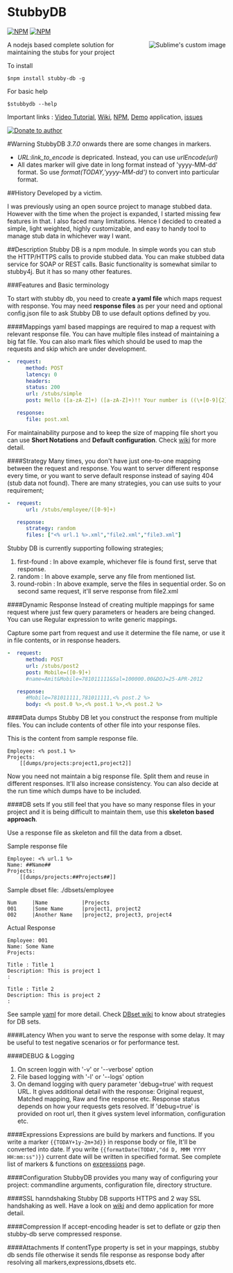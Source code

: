 # StubbyDB

[![NPM](https://nodei.co/npm/stubby-db.png?downloads=true&downloadRank=true&stars=true)](https://nodei.co/npm/stubby-db/)
[![NPM](https://nodei.co/npm-dl/stubby-db.png?months=3&height=3)](https://nodei.co/npm/stubby-db/)


  <img align="right" src="http://naturalintelligence.github.io/StubbyDB/assets/img/stubbydb_logo_300.png?raw=true" alt="Sublime's custom image"/>
A nodejs based complete solution for maintaining the stubs for your project

To install

	$npm install stubby-db -g

For basic help

	$stubbydb --help

Important links : [Video Tutorial](https://youtu.be/7mA4-MXxwgk), [Wiki](https://github.com/NaturalIntelligence/StubbyDB/wiki), [NPM](https://www.npmjs.com/package/stubby-db), [Demo](https://github.com/NaturalIntelligence/stubby-db-test) application, [issues](https://github.com/NaturalIntelligence/StubbyDB/issues)


[![Donate to author](https://www.paypalobjects.com/webstatic/en_US/btn/btn_donate_92x26.png)](https://www.paypal.com/cgi-bin/webscr?cmd=_s-xclick&hosted_button_id=KQJAX48SPUKNC)

#Warning
StubbyDB *3.7.0* onwards there are some changes in markers.

* *URL:link_to_encode* is depricated. Instead, you can use *urlEncode(url)*
* All dates marker will give date in long format instead of 'yyyy-MM-dd' format. So use *format(TODAY,'yyyy-MM-dd')* to convert into particular format.

##History
Developed by a victim.

I was  previously using an open source project to manage stubbed data. However with the time when the project is expanded, I started missing few features in that. I also faced many limitations. Hence I decided to created a simple, light weighted, highly customizable, and easy to handy tool to manage stub data in whichever way I want.

##Description
Stubby DB is a npm module. In simple words you can stub the HTTP/HTTPS calls to provide stubbed data. You can make stubbed data service for SOAP or REST calls. Basic functionality is somewhat similar to stubby4j. But it has so many other features. 

###Features and Basic terminology

To start with stubby db, you need to create **a yaml file** which maps request with response. You may need **response files** as per your need and optional config.json file to ask Stubby DB to use default options defined by you.

####Mappings
yaml based mappings are required to map a request with relevant response file. You can have multiple files instead of maintaining a big fat file. You can also mark files which should be used to map the requests and skip which are under development.

```yaml
-  request:
      method: POST
      latency: 0
      headers:
      status: 200
      url: /stubs/simple
      post: Hello ([a-zA-Z]+) ([a-zA-Z]+)!! Your number is ((\+[0-9]{2}) ([0-9]+))

   response:
      file: post.xml
```
For maintainability purpose and to keep the size of mapping file short you can use **Short Notations** and **Default configuration**. Check [wiki](https://github.com/NaturalIntelligence/StubbyDB/wiki/03.0-Mappings) for more detail.

####Strategy
Many times, you don't have just one-to-one mapping between the request and response. You want to server different response every time, or you want to serve default response instead of saying 404 (stub data not found). There are many strategies, you can use suits to your requirement;

```yaml
-  request:
      url: /stubs/employee/([0-9]+)

   response:
      strategy: random
      files: ["<% url.1 %>.xml","file2.xml","file3.xml"]
```

Stubby DB is currently supporting following strategies;

1. first-found : In above example, whichever file is found first, serve that response.
2. random : In above example, serve any file from mentioned list.
3. round-robin : In above example, serve the files in sequential order. So on second same request, it'll serve response from file2.xml


####Dynamic Response
Instead of creating multiple mappings for same request where just few query parameters or headers are being changed. You can use Regular expression to write generic mappings.

Capture some part from request and use it determine the file name, or use it in file contents, or in response headers.

```yaml
-  request:
      method: POST
      url: /stubs/post2
      post: Mobile=([0-9]+)
      #name=Amit&Mobile=781011111&Sal=100000.00&DOJ=25-APR-2012

   response:
      #Mobile=781011111,781011111,<% post.2 %>
      body: <% post.0 %>,<% post.1 %>,<% post.2 %>	
```

####Data dumps
Stubby DB let you construct the response from multiple files. You can include contents of other file into your response files.

This is the content from sample response file.

	Employee: <% post.1 %>
	Projects:
		[[dumps/projects:project1,project2]]

Now you need not maintain a big response file. Split them and reuse in different responses. It'll also increase consistency.
You can also decide at the run time which dumps have to be included.


####DB sets
If you still feel that you have so many response files in your project and it is being difficult to maintain them, use this **skeleton based approach**. 

Use a response file as skeleton and fill the data from a dbset.

Sample response file

```
Employee: <% url.1 %>
Name: ##Name##
Projects:
	[[dumps/projects:##Projects##]]
```

Sample dbset file: ./dbsets/employee

```
Num 	|Name 			|Projects
001 	|Some Name 		|project1, project2
002 	|Another Name 	|project2, project3, project4
```

Actual Response

```
Employee: 001
Name: Some Name
Projects:

Title : Title 1
Description: This is project 1
:

Title : Title 2
Description: This is project 2
:
```

See sample [yaml](https://github.com/NaturalIntelligence/stubby-db-test/blob/master/mappings/dbset.yaml) for more detail. Check [DBset wiki](https://github.com/NaturalIntelligence/StubbyDB/wiki/08.0-DB-Sets#strategy) to know about strategies for DB sets.

####Latency
When you want to serve the response with some delay. It may be useful to test negative scenarios or for performance test.

####DEBUG & Logging

1. On screen loggin with '-v' or '--verbose' option
2. File based logging with '-l' or '--logs' option
3. On demand logging with query parameter 'debug=true' with request URL. It gives additional detail with the response: Original request, Matched mapping, Raw and fine response etc. Response status depends on how your requests gets resolved. If 'debug=true' is provided on root url, then it gives system level information, configuration etc.

####Expressions
Expressions are build by markers and functions. If you write a marker `{{TODAY+1y-2m+3d}}` in response body or file, It'll be converted into date. If you write `{{formatDate(TODAY,"dd D, MMM YYYY HH:mm:ss")}}` current date will be written in specified format. See complete list of markers & functions on [expressions](https://github.com/NaturalIntelligence/StubbyDB/wiki/06.0-Expressions) page.

####Configuration
StubbyDB provides you many way of configuring your project: commandline arguments, configuration file, directory structure.

####SSL hanndshaking
Stubby DB supports HTTPS and 2 way SSL handshaking as well. Have a look on [wiki](https://github.com/NaturalIntelligence/StubbyDB/wiki/10.0-SSL-handshaking) and demo application for more detail.

####Compression
If accept-encoding header is set to deflate or gzip then stubby-db serve compressed response.

####Attachments
If contentType property is set in your mappings, stubby db sends file otherwise it sends file response as response body after resolving all markers,expressions,dbsets etc.
